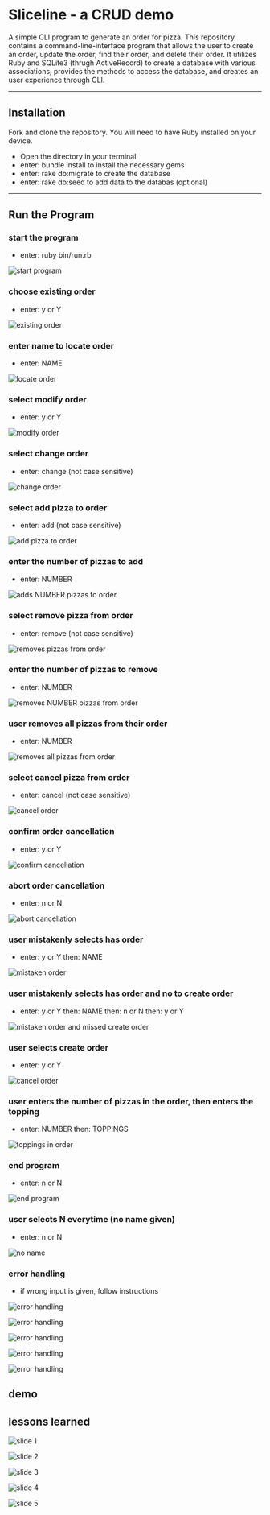 Sliceline - a CRUD demo
========================

A simple CLI program to generate an order for pizza. This repository contains a command-line-interface program that allows the user to create an order, update the order, find their order, and delete their order. It utilizes Ruby and SQLite3 (thrugh ActiveRecord) to create a database with various associations, provides the methods to access the database, and creates an user experience through CLI.

---

## Installation

Fork and clone the repository. You will need to have Ruby installed on your device.

- Open the directory in your terminal
- enter: bundle install to install the necessary gems
- enter: rake db:migrate to create the database
- enter: rake db:seed to add data to the databas (optional)

---

## Run the Program

### start the program

- enter: ruby bin/run.rb

![start program](https://github.com/lfriedrichs/ruby-project-guidelines-seattle-web-012720/blob/master/images/Program_start_up.png)

### choose existing order

- enter: y or Y

![existing order](https://github.com/lfriedrichs/ruby-project-guidelines-seattle-web-012720/blob/master/images/User_chooses_existing_order_asks_for_name.png)

### enter name to locate order

- enter: NAME

![locate order](https://github.com/lfriedrichs/ruby-project-guidelines-seattle-web-012720/blob/master/images/Greets_user_looks_up_and_displays_order_asks_to_modify.png)

### select modify order

- enter: y or Y

![modify order](https://github.com/lfriedrichs/ruby-project-guidelines-seattle-web-012720/blob/master/images/User_selects_modify_order.png)


### select change order

- enter: change (not case sensitive)

![change order](https://github.com/lfriedrichs/ruby-project-guidelines-seattle-web-012720/blob/master/images/User_selects_chagne_order.png)

### select add pizza to order

- enter: add (not case sensitive)

![add pizza to order](https://github.com/lfriedrichs/ruby-project-guidelines-seattle-web-012720/blob/master/images/User_selects_add_to_order.png)

### enter the number of pizzas to add

- enter: NUMBER

![adds NUMBER pizzas to order](https://github.com/lfriedrichs/ruby-project-guidelines-seattle-web-012720/blob/master/images/User_enters_the_number_of_pizzas_to_add_displays_current_order_prompts_other_changes.png)

### select remove pizza from order

- enter: remove (not case sensitive)

![removes pizzas from order](https://github.com/lfriedrichs/ruby-project-guidelines-seattle-web-012720/blob/master/images/User_selects_remove_pizza.png)

### enter the number of pizzas to remove

- enter: NUMBER

![removes NUMBER pizzas from order](https://github.com/lfriedrichs/ruby-project-guidelines-seattle-web-012720/blob/master/images/User_enters_the_number_of_pizzas_to_remove.png)

### user removes all pizzas from their order

- enter: NUMBER

![removes all pizzas from order](https://github.com/lfriedrichs/ruby-project-guidelines-seattle-web-012720/blob/master/images/User_empties_their_order.png)

### select cancel pizza from order

- enter: cancel (not case sensitive)

![cancel order](https://github.com/lfriedrichs/ruby-project-guidelines-seattle-web-012720/blob/master/images/User_selects_cancel_order.png)

### confirm order cancellation

- enter: y or Y

![confirm cancellation](https://github.com/lfriedrichs/ruby-project-guidelines-seattle-web-012720/blob/master/images/User_confirms_cancel_order_command.png)

### abort order cancellation

- enter: n or N

![abort cancellation](https://github.com/lfriedrichs/ruby-project-guidelines-seattle-web-012720/blob/master/images/User_aborts_order_cancellation.png)

### user mistakenly selects has order

- enter: y or Y then: NAME

![mistaken order](https://github.com/lfriedrichs/ruby-project-guidelines-seattle-web-012720/blob/master/images/User_mistakenly_selects_has_an_order.png)

### user mistakenly selects has order and no to create order

- enter: y or Y then: NAME then: n or N then: y or Y

![mistaken order and missed create order](https://github.com/lfriedrichs/ruby-project-guidelines-seattle-web-012720/blob/master/images/User_has_no_order_still_wants_help.png)

### user selects create order

- enter: y or Y

![cancel order](https://github.com/lfriedrichs/ruby-project-guidelines-seattle-web-012720/blob/master/images/User_selects_create_an_order.png)


### user enters the number of pizzas in the order, then enters the topping

- enter: NUMBER then: TOPPINGS

![toppings in order](https://github.com/lfriedrichs/ruby-project-guidelines-seattle-web-012720/blob/master/images/User_enters_toppings_input_is_parsed_sorted_and_stored.png)

### end program

- enter: n or N

![end program](https://github.com/lfriedrichs/ruby-project-guidelines-seattle-web-012720/blob/master/images/Farewell_method.png)

### user selects N everytime (no name given)

- enter: n or N

![no name](https://github.com/lfriedrichs/ruby-project-guidelines-seattle-web-012720/blob/master/images/User_has_no_name.png)

### error handling

- if wrong input is given, follow instructions

![error handling](https://github.com/lfriedrichs/ruby-project-guidelines-seattle-web-012720/blob/master/images/Error_handling_for_input.png)

![error handling](https://github.com/lfriedrichs/ruby-project-guidelines-seattle-web-012720/blob/master/images/Error_handling_for_input_2.png)

![error handling](https://github.com/lfriedrichs/ruby-project-guidelines-seattle-web-012720/blob/master/images/Error_handling_for_input_3.png)

![error handling](https://github.com/lfriedrichs/ruby-project-guidelines-seattle-web-012720/blob/master/images/Error_handling_for_user_input_4.png)

![error handling](https://github.com/lfriedrichs/ruby-project-guidelines-seattle-web-012720/blob/master/images/Error_handling_for_user_input.png)

## demo



## lessons learned

![slide 1](https://github.com/lfriedrichs/ruby-project-guidelines-seattle-web-012720/blob/master/images/Sliceline1.jpg)

![slide 2](https://github.com/lfriedrichs/ruby-project-guidelines-seattle-web-012720/blob/master/images/Sliceline2.jpg)

![slide 3](https://github.com/lfriedrichs/ruby-project-guidelines-seattle-web-012720/blob/master/images/Sliceline3.jpg)

![slide 4](https://github.com/lfriedrichs/ruby-project-guidelines-seattle-web-012720/blob/master/images/Sliceline4.jpg)

![slide 5](https://github.com/lfriedrichs/ruby-project-guidelines-seattle-web-012720/blob/master/images/Sliceline5.jpg)

